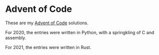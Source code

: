 # Advent of Code

These are my [Advent of Code](https://adventofcode/) solutions.

For 2020, the entries were written in Python, with a springkling of C and assembly.

For 2021, the entries were written in Rust.
